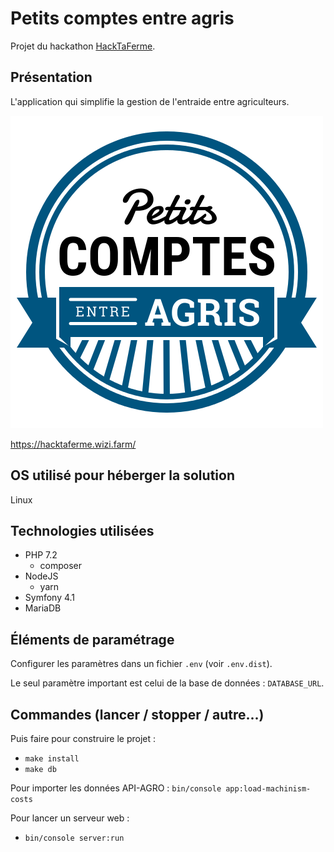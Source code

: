 # Petits comptes entre agris

Projet du hackathon [HackTaFerme](http://www.hacktaferme.com/).

## Présentation

L'application qui simplifie la gestion de l'entraide entre agriculteurs.

![Logo](https://github.com/ter-informatique/HackTaFerme-PetitsComptesEntreAgris/raw/master/public/images/logo-pwa-512.png)

https://hacktaferme.wizi.farm/

## OS utilisé pour héberger la solution

Linux

## Technologies utilisées

* PHP 7.2 
  * composer
* NodeJS
  * yarn
* Symfony 4.1
* MariaDB

## Éléments de paramétrage

Configurer les paramètres dans un fichier `.env` (voir `.env.dist`).

Le seul paramètre important est celui de la base de données : `DATABASE_URL`.

## Commandes (lancer / stopper / autre...)

Puis faire pour construire le projet :

* `make install`
* `make db`

Pour importer les données API-AGRO : `bin/console app:load-machinism-costs`

Pour lancer un serveur web :

* `bin/console server:run`
